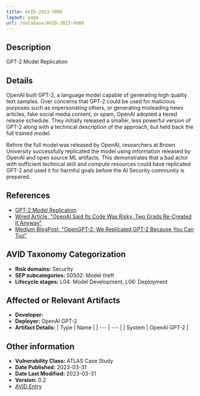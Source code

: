 ```yaml
---
title: AVID-2023-V008
layout: page
url: /database/AVID-2023-V008
---
```


## Description

GPT-2 Model Replication

## Details

OpenAI built GPT-2, a language model capable of generating high quality text samples. Over concerns that GPT-2 could be used for malicious purposes such as impersonating others, or generating misleading news articles, fake social media content, or spam, OpenAI adopted a tiered release schedule. They initially released a smaller, less powerful version of GPT-2 along with a technical description of the approach, but held back the full trained model.

Before the full model was released by OpenAI, researchers at Brown University successfully replicated the model using information released by OpenAI and open source ML artifacts. This demonstrates that a bad actor with sufficient technical skill and compute resources could have replicated GPT-2 and used it for harmful goals before the AI Security community is prepared.


## References

- [GPT-2 Model Replication](https://atlas.mitre.org/studies/AML.CS0007)
- [Wired Article, "OpenAI Said Its Code Was Risky. Two Grads Re-Created It Anyway"](https://www.wired.com/story/dangerous-ai-open-source/)
- [Medium BlogPost, "OpenGPT-2: We Replicated GPT-2 Because You Can Too"](https://blog.usejournal.com/opengpt-2-we-replicated-gpt-2-because-you-can-too-45e34e6d36dc)

## AVID Taxonomy Categorization

- **Risk domains:** Security
- **SEP subcategories:** S0502: Model theft
- **Lifecycle stages:** L04: Model Development, L06: Deployment

## Affected or Relevant Artifacts

- **Developer:** 
- **Deployer:** OpenAI GPT-2
- **Artifact Details:**
| Type | Name |
| --- | --- | 
| System | OpenAI GPT-2 |

## Other information

- **Vulnerability Class:** ATLAS Case Study
- **Date Published:** 2023-03-31
- **Date Last Modified:** 2023-03-31
- **Version:** 0.2
- [AVID Entry](https://github.com/avidml/avid-db/tree/main/vulnerabilities/2023/AVID-2023-V008.json)

